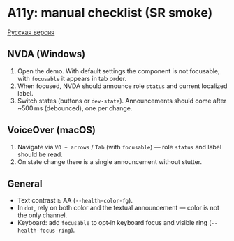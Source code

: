 # A11y: manual checklist (SR smoke)

[Русская версия](../a11y-manual-checklist.md)

## NVDA (Windows)

1. Open the demo. With default settings the component is not focusable; with `focusable` it appears in tab order.
2. When focused, NVDA should announce role `status` and current localized label.
3. Switch states (buttons or `dev-state`). Announcements should come after ~500 ms (debounced), one per change.

## VoiceOver (macOS)

1. Navigate via `VO + arrows` / `Tab` (with `focusable`) — role `status` and label should be read.
2. On state change there is a single announcement without stutter.

## General

- Text contrast ≥ AA (`--health-color-fg`).
- In `dot`, rely on both color and the textual announcement — color is not the only channel.
- Keyboard: add `focusable` to opt‑in keyboard focus and visible ring (`--health-focus-ring`).
